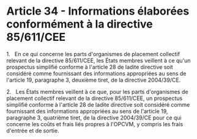 # Article 34 - Informations élaborées conformément à la directive 85/611/CEE


1.   En ce qui concerne les parts d'organismes de placement collectif relevant de la directive 85/611/CEE, les États membres veillent à ce qu'un prospectus simplifié conforme à l'article 28 de ladite directive soit considéré comme fournissant des informations appropriées au sens de l'article 19, paragraphe 3, deuxième tiret, de la directive 2004/39/CE.

2.   Les États membres veillent à ce que, pour les parts d'organismes de placement collectif relevant de la directive 85/611/CEE, un prospectus simplifié conforme à l'article 28 de ladite directive soit considéré comme fournissant des informations appropriées au sens de l'article 19, paragraphe 3, quatrième tiret, de la directive 2004/39/CE pour ce qui concerne les coûts et frais liés propres à l'OPCVM, y compris les frais d'entrée et de sortie.
